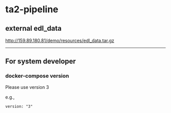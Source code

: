 # ta2-pipeline

## external edl_data
http://159.89.180.81/demo/resources/edl_data.tar.gz

-----------------------------------------------------------
## For system developer
### docker-compose version
Please use version 3

e.g.,
```
version: "3"
```
